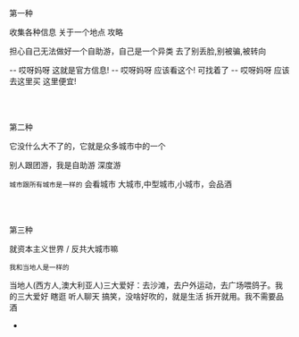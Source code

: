 
第一种

收集各种信息 关于一个地点 攻略

担心自己无法做好一个自助游，自己是一个异类 去了别丢脸,别被骗,被转向

-- 哎呀妈呀 这就是官方信息! -- 哎呀妈呀 应该看这个! 可找着了 -- 哎呀妈呀 应该去这里买 这里便宜!

<br><br>

第二种

它没什么大不了的，它就是众多城市中的一个

别人跟团游，我是自助游 深度游

`城市跟所有城市是一样的` 会看城市 大城市,中型城市,小城市，会品酒

<br><br>

第三种

就资本主义世界 / 反共大城市嘛

`我和当地人是一样的`

当地人(西方人,澳大利亚人)三大爱好：去沙滩，去户外运动，去广场喂鸽子。我的三大爱好 瞎逛 听人聊天 搞笑，没啥好吹的，就是生活 拆开就用。我不需要品酒





-
